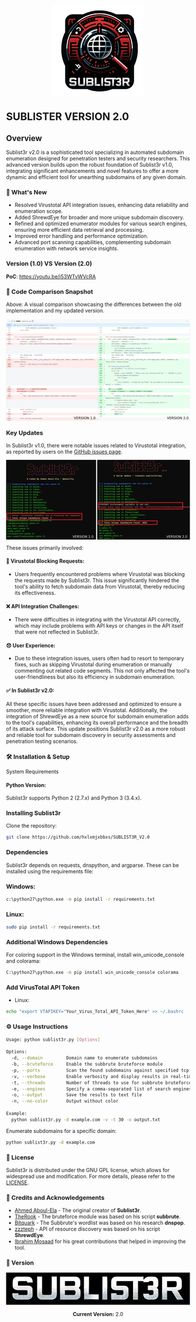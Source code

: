 <p align="center">
<a href="https://github.com/hxlxmjxbbxs/SUBLIST3R_V2.0"><img src="assets/img (1).jpg" width=250px align="center"></a>
</p>

# SUBLISTER VERSION 2.0

## Overview
Sublist3r v2.0 is a sophisticated tool specializing in automated subdomain enumeration designed for penetration testers and security researchers. This advanced version builds upon the robust foundation of Sublist3r v1.0, integrating significant enhancements and novel features to offer a more dynamic and efficient tool for unearthing subdomains of any given domain.

### 🌟 What's New

- Resolved Virustotal API integration issues, enhancing data reliability and enumeration scope. 
- Added ShrewdEye for broader and more unique subdomain discovery.
- Refined and optimized enumerator modules for various search engines, ensuring more efficient data retrieval and processing.
- Improved error handling and performance optimization.
- Advanced port scanning capabilities, complementing subdomain enumeration with network service insights.

### Version (1.0) VS Version (2.0)

<strong>PoC</strong>: https://youtu.be/i53WTvWVcRA

### 📸 Code Comparison Snapshot
Above: A visual comparison showcasing the differences between the old implementation and my updated version.

<p align="center">
<a href="https://github.com/aboul3la/Sublist3r/compare/master...hxlxmjxbbxs:Sublist3r:fix-virustotal-api-compatibility"><img src="assets/img (3).jpg" align="center"></a>
</p>

### Key Updates
In Sublist3r v1.0, there were notable issues related to Virustotal integration, as reported by users on the [GitHub issues page](https://github.com/aboul3la/Sublist3r/issues?page=2&q=is%3Aissue+is%3Aopen+virustotal). 

<p align="center">
<a href="https://github.com/hxlxmjxbbxs/SUBLIST3R_V2.0"><img src="assets/img (4).jpg" align="center"></a>
</p>

These issues primarily involved:
#### 🚫 Virustotal Blocking Requests: 
- Users frequently encountered problems where Virustotal was blocking the requests made by Sublist3r. This issue significantly hindered the tool's ability to fetch subdomain data from Virustotal, thereby reducing its effectiveness.

#### ❌ API Integration Challenges: 
- There were difficulties in integrating with the Virustotal API correctly, which may include problems with API keys or changes in the API itself that were not reflected in Sublist3r.

#### 😞 User Experience: 
- Due to these integration issues, users often had to resort to temporary fixes, such as skipping Virustotal during enumeration or manually commenting out related code segments. This not only affected the tool's user-friendliness but also its efficiency in subdomain enumeration.

#### ✅ In Sublist3r v2.0: 
All these specific issues have been addressed and optimized to ensure a smoother, more reliable integration with Virustotal. Additionally, the integration of ShrewdEye as a new source for subdomain enumeration adds to the tool's capabilities, enhancing its overall performance and the breadth of its attack surface. This update positions Sublist3r v2.0 as a more robust and reliable tool for subdomain discovery in security assessments and penetration testing scenarios.

### 🛠 Installation & Setup
System Requirements

#### Python Version:
Sublist3r supports Python 2 (2.7.x) and Python 3 (3.4.x).

### Installing Sublist3r

Clone the repository:

```bash
git clone https://github.com/hxlxmjxbbxs/SUBLIST3R_V2.0
```

### Dependencies
Sublist3r depends on requests, dnspython, and argparse. 
These can be installed using the requirements file:

### Windows:
```bash
c:\python27\python.exe -m pip install -r requirements.txt
```

### Linux:
```bash
sudo pip install -r requirements.txt
```

### Additional Windows Dependencies

For coloring support in the Windows terminal, install win_unicode_console and colorama:
```bash
C:\python27\python.exe -m pip install win_unicode_console colorama
```

### Add VirusTotal API Token
- Linux:
```bash
echo "export VTAPIKEY="Your_Virus_Total_API_Token_Here" >> ~/.bashrc
```

### ⚙️ Usage Instructions
```bash
Usage: python sublist3r.py [Options]

Options:
  -d, --domain         Domain name to enumerate subdomains
  -b, --bruteforce     Enable the subbrute bruteforce module
  -p, --ports          Scan the found subdomains against specified tcp ports
  -v, --verbose        Enable verbosity and display results in real-time
  -t, --threads        Number of threads to use for subbrute bruteforce
  -e, --engines        Specify a comma-separated list of search engines
  -o, --output         Save the results to text file
  -n, --no-color       Output without color

Example:
  python sublist3r.py -d example.com -v -t 30 -o output.txt

```

Enumerate subdomains for a specific domain:

```bash
python sublist3r.py -d example.com
```

### 📄 License

Sublist3r is distributed under the GNU GPL license, which allows for widespread use and modification. For more details, please refer to the [LICENSE](https://github.com/hxlxmjxbbxs/SUBLIST3R_V2.0/blob/main/LICENSE).

### 🤝 Credits and Acknowledgements

* [Ahmed Aboul-Ela](https://github.com/bitquark) - The original creator of **Sublist3r**.
* [TheRook](https://github.com/TheRook) - The bruteforce module was based on his script **subbrute**. 
* [Bitquark](https://github.com/bitquark) - The Subbrute's wordlist was based on his research **dnspop**. 
* [zzzteph](https://github.com/zzzteph) - API of resource discovery was based on his script **ShrewdEye**. 
* [Ibrahim Mosaad](https://twitter.com/ibrahim_mosaad) for his great contributions that helped in improving the tool.

### 📢 Version

<p align="center">
<a href="https://github.com/hxlxmjxbbxs/SUBLIST3R_V2.0"><img src="assets/img (2).jpg" align="center"></br></a></br>
<strong>Current Version:</strong> 2.0
</p>
